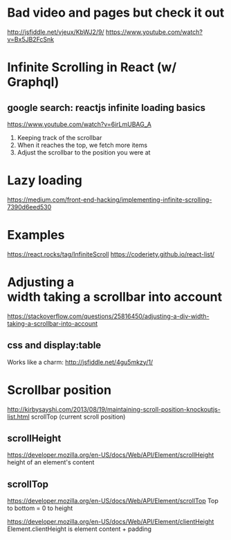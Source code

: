 # Bad video and pages but check it out
http://jsfiddle.net/vjeux/KbWJ2/9/
https://www.youtube.com/watch?v=Bx5JB2FcSnk

# Infinite Scrolling in React (w/ Graphql)
## google search: reactjs infinite loading basics
https://www.youtube.com/watch?v=6irLmUBAG_A

1. Keeping track of the scrollbar
1. When it reaches the top, we fetch more items
1. Adjust the scrollbar to the position you were at

# Lazy loading
https://medium.com/front-end-hacking/implementing-infinite-scrolling-7390d6eed530

# Examples
https://react.rocks/tag/InfiniteScroll
https://coderiety.github.io/react-list/

# Adjusting a <div> width taking a scrollbar into account
https://stackoverflow.com/questions/25816450/adjusting-a-div-width-taking-a-scrollbar-into-account

## css and display:table
Works like a charm: http://jsfiddle.net/4gu5mkzy/1/

# Scrollbar position
http://kirbysayshi.com/2013/08/19/maintaining-scroll-position-knockoutjs-list.html
scrollTop (current scroll position)

## scrollHeight
https://developer.mozilla.org/en-US/docs/Web/API/Element/scrollHeight
height of an element's content

## scrollTop
https://developer.mozilla.org/en-US/docs/Web/API/Element/scrollTop
Top to bottom = 0 to height

https://developer.mozilla.org/en-US/docs/Web/API/Element/clientHeight
Element.clientHeight is element content + padding

